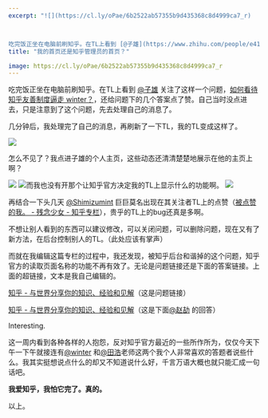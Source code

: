 ```yaml
---
excerpt: "![](https://cl.ly/oPae/6b2522ab57355b9d435368c8d4999ca7_r)



吃完饭正坐在电脑前刷知乎。在TL上看到 [@子雄](https://www.zhihu.com/people/e41a75ba81f6b90038da375599b8ed30) 关注了这样一个问题，[如何看待知乎友善制度逼走 winter？](https://www.zhihu.com/question/30782408)，还给问题下的几个答案点了赞。自己当时没点进去，只是注意到了这个问题，先去处理自己的消息了。"
title: "我的首页还是知乎管理员的首页？"

image: https://cl.ly/oPae/6b2522ab57355b9d435368c8d4999ca7_r
---
```



吃完饭正坐在电脑前刷知乎。在TL上看到 [@子雄](https://www.zhihu.com/people/e41a75ba81f6b90038da375599b8ed30) 关注了这样一个问题，[如何看待知乎友善制度逼走 winter？](https://www.zhihu.com/question/30782408)，还给问题下的几个答案点了赞。自己当时没点进去，只是注意到了这个问题，先去处理自己的消息了。

几分钟后，我处理完了自己的消息，再刷新了一下TL，我的TL变成这样了。

![](https://cl.ly/oQKn/e3afdab04f3911da000babd2224083ae_r)

怎么不见了？我点进子雄的个人主页，这些动态还清清楚楚地展示在他的主页上啊？

![](https://cl.ly/pNzq/800cf7612ca644997aa011e4bda108c7_r) ![](https://cl.ly/pNsf/20a137f238f3ba8c0363d4c54c3b31a7_r)而我也没有开那个让知乎官方决定我的TL上显示什么的功能啊。 ![](https://cl.ly/pO3A/5ac958ba1df362d141a43d6a6be946b5_r)

再结合一下头几天 [@Shimizumint](https://www.zhihu.com/people/c6a88903a476789b098a088182c69fe1) 巨巨莫名出现在其关注者TL上的点赞（[被点赞的我。 - 残念少女 - 知乎专栏](https://zhuanlan.zhihu.com/enokitsukanon/20050432)），贵乎的TL上的bug还真是多啊。

不想让别人看到的东西可以建议修改，可以关闭问题，可以删除问题，现在又有了新方法，在后台控制别人的TL。（此处应该有掌声）

而就在我编辑这篇专栏的过程中，我还发现，被知乎后台和谐掉的这个问题，知乎官方的读取页面名称的功能不再有效了。无论是问题链接还是下面的答案链接。上面的超链接，文本是我自己编辑的。

[知乎 - 与世界分享你的知识、经验和见解](https://www.zhihu.com/question/30782408)（这是问题链接）

[知乎 - 与世界分享你的知识、经验和见解](https://www.zhihu.com/question/30782408/answer/49602957)（这是下面[@赵劼](https://www.zhihu.com/people/78e3b98074a915b222ae1be4ab038a6e) 的回答）

Interesting.

这一周内看到各种各样的人抱怨，反对知乎官方最近的一些所作所为，仅仅今天下午一下午就接连有[@winter](https://www.zhihu.com/people/ec03b8e839a6fb763e1b8113455362db) 和[@田浩](https://www.zhihu.com/people/a609689b545c1162f2d6d19fd4a9aeee)老师这两个我个人非常喜欢的答题者说些什么。我其实挺想说点什么的却又不知道说什么好，千言万语大概也就只能汇成一句话吧。

**我爱知乎，我怕它完了。真的。**

以上。